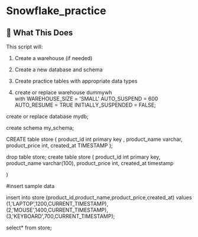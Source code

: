 # Snowflake_practice

## 🧱 What This Does
This script will:
1. Create a warehouse (if needed)
2. Create a new database and schema
3. Create practice tables with appropriate data types

4. create or replace warehouse dummywh  
with WAREHOUSE_SIZE  = 'SMALL'
AUTO_SUSPEND = 600
AUTO_RESUME = TRUE
INITIALLY_SUSPENDED = FALSE;

create or replace database mydb;

create schema my_schema;

CREATE table store
(
    product_id int primary key ,
    product_name varchar,
    product_price int,
    created_at TIMESTAMP
);

drop table store;
create table store 
(
  product_id int primary key,
  product_name varchar(100),
  product_price int,
  created_at timestamp
  
)

#insert sample data

insert into store (product_id,product_name,product_price,created_at)
values 
(1,'LAPTOP',1200,CURRENT_TIMESTAMP),
(2,'MOUSE',1400,CURRENT_TIMESTAMP),
(3,'KEYBOARD',700,CURRENT_TIMESTAMP);


select* from store;
